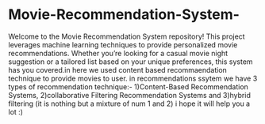 # Movie-Recommendation-System-	

Welcome to the Movie Recommendation System repository! This project leverages machine learning techniques to provide personalized movie recommendations. Whether you’re looking for a casual movie night suggestion or a tailored list based on your unique preferences, this system has you covered.in here we used content based recommaendation technique to provide movies to user.
in recommendations ssytem we have 3 types of recommendation technique:- 
1)Content-Based Recommendation Systems, 
2)collaborative Filtering Recommendation Systems and 
3)hybrid filtering (it is nothing but a mixture of num 1 and 2)
i hope it will help you a lot :)
